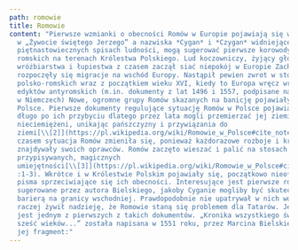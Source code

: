 ```yaml
---
path: romowie
title: Romowie
content: "Pierwsze wzmianki o obecności Romów w Europie pojawiają się w XI wieku
  w „Żywocie świętego Jerzego” a nazwiska *Cygan* i *Czygan* widniejące na
  piętnastowiecznych spisach ludności, mogą sugerować pierwsze korowody wozów
  romskich na terenach Królestwa Polskiego. Lud koczowniczy, żyjący głównie z
  wróżbiarstwa i łupiestwa z czasem zaczął siać niepokój w Europie Zachodniej i
  rozpoczęły się migracje na wschód Europy. Nastąpił pewien zwrot w stosunkach
  polsko-romskich wraz z początkiem wieku XVI, kiedy to Europa wręcz wrzała od
  edyktów antyromskich (m.in. dokumenty z lat 1496 i 1557, podpisane na sejmach
  w Niemczech) Nowe, ogromne grupy Romów skazanych na banicję pojawiały się w
  Polsce. Pierwsze dokumenty regulujące sytuację Romów w Polsce pojawiają się
  długo po ich przybyciu dlatego przez lata mogli przemierzać jej ziemie
  nieciemiężeni, unikając pańszczyzny i przywiązania do
  ziemi[\\[2]](https://pl.wikipedia.org/wiki/Romowie_w_Polsce#cite_note-:0-2). Z
  czasem sytuacja Romów zmieniła się, ponieważ każdorazowe rozboje i kradzieże
  znajdywały swoich oprawców. Romów zaczęto wieszać i palić na stosach za sprawą
  przypisywanych, magicznych
  umiejętności[\\[3]](https://pl.wikipedia.org/wiki/Romowie_w_Polsce#cite_note-\
  :1-3). Wkrótce i w Królestwie Polskim pojawiały się, początkowo nieoficjalne,
  pisma sprzeciwiające się ich obecności. Interesujące jest pierwsze rozwiązanie
  sugerowane przez autora Bielskiego, jakoby Cyganie mogliby być skuteczną
  barierą na granicy wschodniej. Prawdopodobnie nie upatrywał w nich wojów, a
  raczej żywił nadzieję, że Romowie staną się problemem dla Tatarów. Jego dzieło
  jest jednym z pierwszych z takich dokumentów. „Kronika wszystkiego świata na
  sześć wieków...” została napisana w 1551 roku, przez Marcina Bielskiego, a oto
  jej fragment:"
---
```

